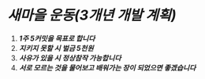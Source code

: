 # ***새마을 운동(3개년 개발 계획)***

1. ***1주 5커밋을 목표로 합니다***
2. ***지키지 못할 시 벌금 5천원***
3. ***사유가 있을 시 정상참작 가능합니다***
4. ***서로 모르는 것을 물어보고 배워가는 장이 되었으면 좋겠습니다***